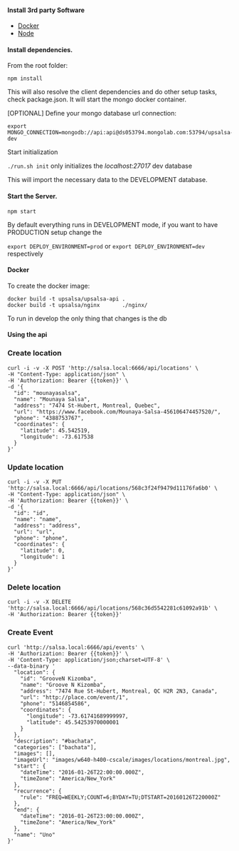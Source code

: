 #### Install 3rd party Software
* [Docker](https://www.docker.com/)
* [Node](https://nodejs.org/en/download/)

#### Install dependencies.

From the root folder:

```npm install```

This will also resolve the client dependencies and do other setup tasks, check package.json.
It will start the mongo docker container.


[OPTIONAL] Define your mongo database url connection:

```
export MONGO_CONNECTION=mongodb://api:api@ds053794.mongolab.com:53794/upsalsa-dev
```


Start initialization

```./run.sh init``` only initializes the *localhost:27017* dev database

This will import the necessary data to the DEVELOPMENT database.

#### Start the Server.

```npm start```

By default everything runs in DEVELOPMENT mode, if you want to have PRODUCTION setup change the

```export DEPLOY_ENVIRONMENT=prod``` or ```export DEPLOY_ENVIRONMENT=dev``` respectively


#### Docker

To create the docker image:

```
docker build -t upsalsa/upsalsa-api .
docker build -t upsalsa/nginx       ./nginx/
```

To run in develop the only thing that changes is the db

#### Using the api


### Create location

```
curl -i -v -X POST 'http://salsa.local:6666/api/locations' \
-H "Content-Type: application/json" \
-H 'Authorization: Bearer {{token}}' \
-d '{
  "id": "mounayasalsa",
  "name": "Mounaya Salsa",
  "address": "7474 St-Hubert, Montreal, Quebec",
  "url": "https://www.facebook.com/Mounaya-Salsa-456106474457520/",
  "phone": "4388753767",
  "coordinates": {
    "latitude": 45.542519,
    "longitude": -73.617538
  }
}'
```
### Update location

```
curl -i -v -X PUT 'http://salsa.local:6666/api/locations/568c3f24f9479d11176fa6b0' \
-H "Content-Type: application/json" \
-H 'Authorization: Bearer {{token}}' \
-d '{
  "id": "id",
  "name": "name",
  "address": "address",
  "url": "url",
  "phone": "phone",
  "coordinates": {
    "latitude": 0,
    "longitude": 1
  }
}'
```
### Delete location

```
curl -i -v -X DELETE 'http://salsa.local:6666/api/locations/568c36d5542281c61092a91b' \
-H 'Authorization: Bearer {{token}}'
```


### Create Event

```
curl 'http://salsa.local:6666/api/events' \
-H 'Authorization: Bearer {{token}}' \
-H 'Content-Type: application/json;charset=UTF-8' \
--data-binary '
  "location": {
    "id": "GrooveN Kizomba",
    "name": "Groove N Kizomba",
    "address": "7474 Rue St-Hubert, Montreal, QC H2R 2N3, Canada",
    "url": "http://place.com/event/1",
    "phone": "5146854586",
    "coordinates": {
      "longitude": -73.61741689999997,
      "latitude": 45.54253970000001
    }
  },
  "description": "#bachata",
  "categories": ["bachata"],
  "images": [],
  "imageUrl": "images/w640-h400-cscale/images/locations/montreal.jpg",
  "start": {
    "dateTime": "2016-01-26T22:00:00.000Z",
    "timeZone": "America/New_York"
  },
  "recurrence": {
    "rule": "FREQ=WEEKLY;COUNT=6;BYDAY=TU;DTSTART=20160126T220000Z"
  },
  "end": {
    "dateTime": "2016-01-26T23:00:00.000Z",
    "timeZone": "America/New_York"
  },
  "name": "Uno"
}'
```
